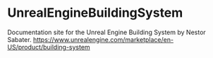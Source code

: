 # UnrealEngineBuildingSystem
Documentation site for the Unreal Engine Building System by Nestor Sabater. https://www.unrealengine.com/marketplace/en-US/product/building-system
